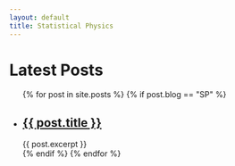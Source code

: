 ```yaml
---
layout: default
title: Statistical Physics
---
```

<h1>Latest Posts</h1>

<ul>
  {% for post in site.posts %}
  	{% if post.blog == "SP" %}
    <li>
      <h2><a href="{{ post.url }}">{{ post.title }}</a></h2>
      {{ post.excerpt }}
    </li>
    {% endif %}
  {% endfor %}
</ul>
